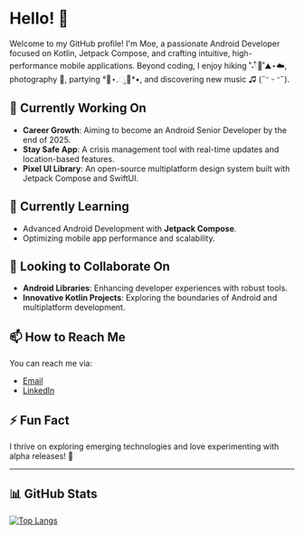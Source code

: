 # Hello! 👋

Welcome to my GitHub profile! I'm Moe, a passionate Android Developer focused on Kotlin, Jetpack Compose, and crafting intuitive, high-performance mobile applications. Beyond coding, I enjoy hiking ˚˖𓍢ִ໋🍃˚⛰️⋆☁️, photography 📸, partying °🥂⋆.ೃ🪩*•, and discovering new music ♫ (˶ᵔ ᵕ ᵔ˶).

## 🔭 Currently Working On

- **Career Growth**: Aiming to become an Android Senior Developer by the end of 2025.  
- **Stay Safe App**: A crisis management tool with real-time updates and location-based features.  
- **Pixel UI Library**: An open-source multiplatform design system built with Jetpack Compose and SwiftUI.  

## 🌱 Currently Learning

- Advanced Android Development with **Jetpack Compose**.  
- Optimizing mobile app performance and scalability.

## 👯 Looking to Collaborate On

- **Android Libraries**: Enhancing developer experiences with robust tools.  
- **Innovative Kotlin Projects**: Exploring the boundaries of Android and multiplatform development.  

## 📫 How to Reach Me

You can reach me via:

- [Email](mailto:mohamadhamade30@gmail.com)  
- [LinkedIn](https://www.linkedin.com/in/mohamad-hamade)  

## ⚡ Fun Fact

I thrive on exploring emerging technologies and love experimenting with alpha releases! 🚀  

---

<!-- GitHub Stats -->
## 📊 GitHub Stats  

[![Top Langs](https://github-readme-stats.vercel.app/api/top-langs/?username=Vordead&layout=compact&theme=radical)](https://github.com/anuraghazra/github-readme-stats)  
